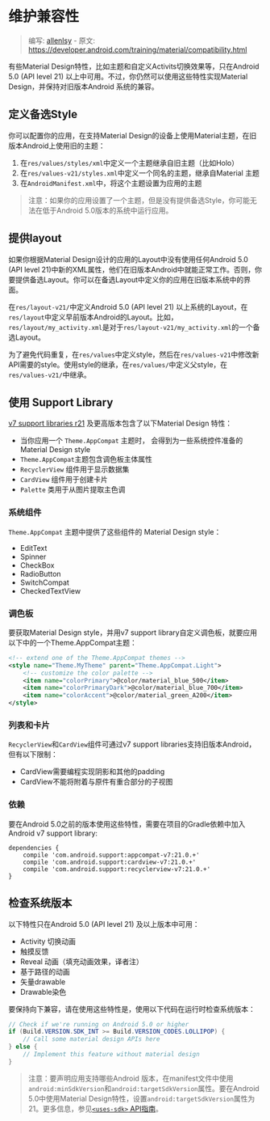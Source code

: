 # 维护兼容性

> 编写: [allenlsy](https://github.com/allenlsy) - 原文: <https://developer.android.com/training/material/compatibility.html>

有些Material Design特性，比如主题和自定义Activits切换效果等，只在Android 5.0 (API level 21) 以上中可用。不过，你仍然可以使用这些特性实现Material Design，并保持对旧版本Android 系统的兼容。

## 定义备选Style

你可以配置你的应用，在支持Material Design的设备上使用Material主题，在旧版本Android上使用旧的主题：

1. 在`res/values/styles/xml`中定义一个主题继承自旧主题（比如Holo）
2. 在`res/values-v21/styles.xml`中定义一个同名的主题，继承自Material 主题
3. 在`AndroidManifest.xml`中，将这个主题设置为应用的主题

> 注意：如果你的应用设置了一个主题，但是没有提供备选Style，你可能无法在低于Android 5.0版本的系统中运行应用。

## 提供layout

如果你根据Material Design设计的应用的Layout中没有使用任何Android 5.0 (API level 21)中新的XML属性，他们在旧版本Android中就能正常工作。否则，你要提供备选Layout。你可以在备选Layout中定义你的应用在旧版本系统中的界面。

在`res/layout-v21/`中定义Android 5.0 (API level 21) 以上系统的Layout，在`res/layout`中定义早前版本Android的Layout。比如，`res/layout/my_activity.xml`是对于`res/layout-v21/my_activity.xml`的一个备选Layout。

为了避免代码重复，在`res/values`中定义style，然后在`res/values-v21`中修改新API需要的style。使用style的继承，在`res/values/`中定义父style，在`res/values-v21/`中继承。

## 使用 Support Library

[v7 support libraries r21](https://developer.android.com/tools/support-library/features.html#v7) 及更高版本包含了以下Material Design 特性：

* 当你应用一个 `Theme.AppCompat` 主题时， 会得到为一些系统控件准备的 Material Design style
* `Theme.AppCompat`主题包含调色板主体属性
* `RecyclerView` 组件用于显示数据集
* `CardView` 组件用于创建卡片
* `Palette` 类用于从图片提取主色调

### 系统组件

`Theme.AppCompat` 主题中提供了这些组件的 Material Design style：

* EditText
* Spinner
* CheckBox
* RadioButton
* SwitchCompat
* CheckedTextView

### 调色板

要获取Material Design style，并用v7 support library自定义调色板，就要应用以下中的一个Theme.AppCompat主题：

```xml
<!-- extend one of the Theme.AppCompat themes -->
<style name="Theme.MyTheme" parent="Theme.AppCompat.Light">
    <!-- customize the color palette -->
    <item name="colorPrimary">@color/material_blue_500</item>
    <item name="colorPrimaryDark">@color/material_blue_700</item>
    <item name="colorAccent">@color/material_green_A200</item>
</style>
```

### 列表和卡片

`RecyclerView`和`CardView`组件可通过v7 support libraries支持旧版本Android，但有以下限制：

* CardView需要编程实现阴影和其他的padding
* CardView不能将附着与原件有重合部分的子视图

### 依赖

要在Android 5.0之前的版本使用这些特性，需要在项目的Gradle依赖中加入Android v7 support library:

```
dependencies {
    compile 'com.android.support:appcompat-v7:21.0.+'
    compile 'com.android.support:cardview-v7:21.0.+'
    compile 'com.android.support:recyclerview-v7:21.0.+'
}
```

## 检查系统版本

以下特性只在Android 5.0 (API level 21) 及以上版本中可用：

* Activity 切换动画
* 触摸反馈
* Reveal 动画（填充动画效果，译者注）
* 基于路径的动画
* 矢量drawable
* Drawable染色

要保持向下兼容，请在使用这些特性是，使用以下代码在运行时检查系统版本：

```java
// Check if we're running on Android 5.0 or higher
if (Build.VERSION.SDK_INT >= Build.VERSION_CODES.LOLLIPOP) {
    // Call some material design APIs here
} else {
    // Implement this feature without material design
}
```

> 注意：要声明应用支持哪些Android 版本，在manifest文件中使用`android:minSdkVersion`和`android:targetSdkVersion`属性。要在Android 5.0中使用Material Design特性，设置`android:targetSdkVersion`属性为21。更多信息，参见[`<uses-sdk>` API指南](https://developer.android.com/guide/topics/manifest/uses-sdk-element.html)。
